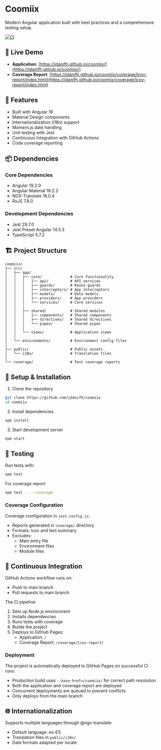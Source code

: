 # Coomiix

Modern Angular application built with best practices and a comprehensive testing setup.

[![CI](https://github.com/jdanifh/coomiix/actions/workflows/ci.yml/badge.svg)](https://github.com/jdanifh/coomiix/actions/workflows/ci.yml)

## 📱 Live Demo

- **Application**: [https://jdanifh.github.io/coomiix/](https://jdanifh.github.io/coomiix/)
- **Coverage Report**: [https://jdanifh.github.io/coomiix/coverage/lcov-report/index.html](https://jdanifh.github.io/coomiix/coverage/lcov-report/index.html)

## 🚀 Features

- Built with Angular 19
- Material Design components
- Internationalization (i18n) support
- Moment.js date handling
- Unit testing with Jest
- Continuous Integration with GitHub Actions
- Code coverage reporting

## 📦 Dependencies

### Core Dependencies
- Angular 19.2.0
- Angular Material 19.2.2
- NGX-Translate 16.0.4
- RxJS 7.8.0

### Development Dependencies
- Jest 29.7.0
- Jest Preset Angular 14.5.3
- TypeScript 5.7.2

## 🏗️ Project Structure

```
coomiix/
├── src/
│   ├── app/
│   │   ├── core/             # Core functionality
│   │   │   ├── api/          # API services
│   │   │   ├── guards/       # Route guards
│   │   │   ├── interceptors/ # App interceptors
│   │   │   ├── models/       # Data models
│   │   │   ├── providers/    # App providers
│   │   │   └── services/     # Core services
│   │   │
│   │   ├── shared/           # Shared modules
│   │   │   ├── components/   # Shared components
│   │   │   ├── directives/   # Shared directives
│   │   │   └── pipes/        # Shared pipes
│   │   │
│   │   └── views/            # Application views
│   │ 
│   └── environments/         # Environment config files
│ 
├── public/                   # Public assets
│   └── i18n/                 # Translation files
│ 
└── coverage/                 # Test coverage reports
```

## 🔧 Setup & Installation

1. Clone the repository
```bash
git clone https://github.com/jdanifh/coomiix
cd coomiix
```

2. Install dependencies
```bash
npm install
```

3. Start development server
```bash
npm start
```

## 🧪 Testing

Run tests with:
```bash
npm test
```

For coverage report:
```bash
npm test -- --coverage
```

### Coverage Configuration

Coverage configuration in `jest.config.js`:
- Reports generated in `coverage/` directory
- Formats: lcov and text summary
- Excludes:
  - Main entry file
  - Environment files
  - Module files

## 🔄 Continuous Integration

GitHub Actions workflow runs on:
- Push to main branch
- Pull requests to main branch

The CI pipeline:
1. Sets up Node.js environment
2. Installs dependencies
3. Runs tests with coverage
4. Builds the project
5. Deploys to GitHub Pages:
   - Application: `/`
   - Coverage Report: `/coverage/lcov-report/`

### Deployment

The project is automatically deployed to GitHub Pages on successful CI runs:
- Production build uses `--base-href=/coomiix/` for correct path resolution
- Both the application and coverage report are deployed
- Concurrent deployments are queued to prevent conflicts
- Only deploys from the main branch

## 🌐 Internationalization

Supports multiple languages through @ngx-translate:
- Default language: es-ES
- Translation files in `public/i18n/`
- Date formats adapted per locale
